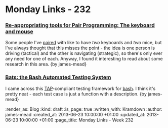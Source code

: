 Monday Links - 232
============

### [Re-appropriating tools for Pair Programming: The keyboard and mouse](http://salfreudenberg.wordpress.com/2013/06/22/re-appropriating-tools-for-pair-programming-the-keyboard-and-mouse/)

Some people I've [paired](http://c2.com/cgi/wiki?PairProgramming) with like to have *two* keyboards and *two* mice, but I've always thought that this misses the point - the idea is one person is driving (tactical) and the other is navigating (strategic), so there's only ever any need for one of each. Anyway, I found it interesting to read about some research in this area. {by james-mead}


### [Bats: the Bash Automated Testing System](https://github.com/sstephenson/bats)

I came across this [TAP](http://testanything.org/)-compliant testing framework for [bash](http://www.bash.org/). I think it's pretty neat - each test case is just a function with a description. {by james-mead}



:render_as: Blog
:kind: draft
:is_page: true
:written_with: Kramdown
:author: james-mead
:created_at: 2013-06-23 10:00:00 +01:00
:updated_at: 2013-06-23 10:00:00 +01:00
:page_title: Monday Links - Week 232
